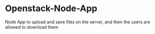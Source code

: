# Openstack-Node-App

Node App to upload and save files on the server, and then the users are allowed to download them